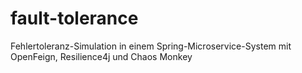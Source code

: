 # fault-tolerance
Fehlertoleranz-Simulation in einem Spring-Microservice-System mit OpenFeign, Resilience4j und Chaos Monkey
